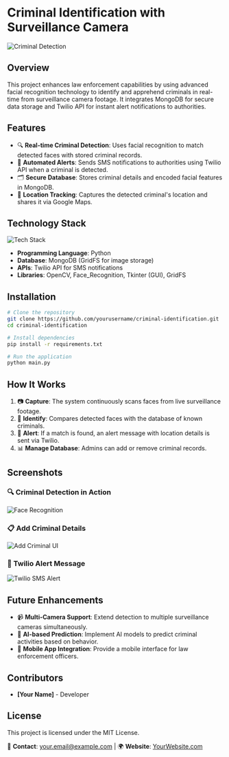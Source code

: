 # Criminal Identification with Surveillance Camera

![Criminal Detection](https://via.placeholder.com/800x400?text=Criminal+Detection+System)

## Overview
This project enhances law enforcement capabilities by using advanced facial recognition technology to identify and apprehend criminals in real-time from surveillance camera footage. It integrates MongoDB for secure data storage and Twilio API for instant alert notifications to authorities.

## Features
- 🔍 **Real-time Criminal Detection**: Uses facial recognition to match detected faces with stored criminal records.
- 📡 **Automated Alerts**: Sends SMS notifications to authorities using Twilio API when a criminal is detected.
- 🗂 **Secure Database**: Stores criminal details and encoded facial features in MongoDB.
- 📌 **Location Tracking**: Captures the detected criminal's location and shares it via Google Maps.

## Technology Stack
![Tech Stack](https://via.placeholder.com/800x200?text=Python+%7C+MongoDB+%7C+Twilio+API+%7C+OpenCV+%7C+Face_Recognition+%7C+Tkinter)

- **Programming Language**: Python
- **Database**: MongoDB (GridFS for image storage)
- **APIs**: Twilio API for SMS notifications
- **Libraries**: OpenCV, Face_Recognition, Tkinter (GUI), GridFS

## Installation
```bash
# Clone the repository
git clone https://github.com/yourusername/criminal-identification.git
cd criminal-identification

# Install dependencies
pip install -r requirements.txt

# Run the application
python main.py
```

## How It Works
1. 📷 **Capture**: The system continuously scans faces from live surveillance footage.
2. 🔎 **Identify**: Compares detected faces with the database of known criminals.
3. 🚨 **Alert**: If a match is found, an alert message with location details is sent via Twilio.
4. 📊 **Manage Database**: Admins can add or remove criminal records.

## Screenshots
### 🔍 Criminal Detection in Action
![Face Recognition](https://via.placeholder.com/800x400?text=Face+Recognition+in+Surveillance)

### 📋 Add Criminal Details
![Add Criminal UI](https://via.placeholder.com/800x400?text=Add+Criminal+Details+UI)

### 📡 Twilio Alert Message
![Twilio SMS Alert](https://via.placeholder.com/800x400?text=Twilio+Alert+Message+Example)

## Future Enhancements
- 📹 **Multi-Camera Support**: Extend detection to multiple surveillance cameras simultaneously.
- 🧠 **AI-based Prediction**: Implement AI models to predict criminal activities based on behavior.
- 📲 **Mobile App Integration**: Provide a mobile interface for law enforcement officers.

## Contributors
- **[Your Name]** - Developer

## License
This project is licensed under the MIT License.

📧 **Contact**: your.email@example.com | 🌍 **Website**: [YourWebsite.com](https://yourwebsite.com)

